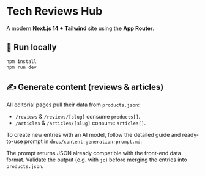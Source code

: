 # Tech Reviews Hub

A modern **Next.js 14 + Tailwind** site using the **App Router**.

## 🚀 Run locally

```bash
npm install
npm run dev
```

## ✍️ Generate content (reviews & articles)

All editorial pages pull their data from `products.json`:

- `/reviews` & `/reviews/[slug]` consume `products[]`.
- `/articles` & `/articles/[slug]` consume `articles[]`.

To create new entries with an AI model, follow the detailed guide and ready-to-use prompt in [`docs/content-generation-prompt.md`](docs/content-generation-prompt.md).

The prompt returns JSON already compatible with the front-end data format. Validate the output (e.g. with `jq`) before merging the entries into `products.json`.
